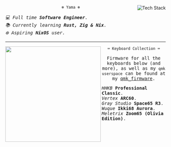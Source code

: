 <div align="center">
  <img align="right" src="https://github-readme-tech-stack.vercel.app/api/cards?title=Yama's+Tech+Stack&align=center&titleAlign=center&lineCount=2&theme=GitHub-Dark&line1=zig%2CZig%2CF7A41D%3Brust%2CRust%2CF74C00%3BQMK%2CQMK%2CFFFFFF%3Blua%2CLua%2C2C2D72%3Bnixos%2CNix%2C5277C3&line2=neovim%2CNeoVim%2C57A143%3Bfedora%2CFedora%2C51A2DA%3Bgnubash%2CShell%2C4EAA25%3B" alt="Tech Stack" />

  ```ocaml
  ❄️ Yama ❄️
  ```
  <div align="left">
    <samp><i>💻 Full time <b>Software Engineer</b>.</i></samp><br/>
    <samp><i>📚 Currently learning <b>Rust, Zig & Nix</b>.</i></samp><br/>
    <samp><i>❄️ Aspiring <b>NixOS</b> user.</i></samp>
  </div>
</div>
<hr/>

<img align="left" src="https://graystudio.club/cdn/shop/products/05-Mecha-01_946x946.jpg?v=1649321498" width="300" />
<div align="right">
  <div align="center">

  ```ocaml
  ⌨️ Keyboard Collection ⌨️
  ```

  <samp>Firmware for all the keyboards below (and more), as well as my `qmk userspace` can be found at my [qmk_firmware](https://github.com/yamamech/qmk_firmware/tree/yamamech).</samp>
  </div>
  <div align="left">
    <samp><i>HHKB</i> <b>Professional Classic</b>.</samp><br/>
    <samp><i>Vertex</i> <b>ARC60</b>.</samp><br/>
    <samp><i>Gray Studio</i> <b>Space65 R3</b>.</samp><br/>
    <samp><i>Wuque</i> <b>Ikki68 Aurora</b>.</samp><br/>
    <samp><i>Meletrix</i> <b>Zoom65 (Olivia Edition)</b>.</samp><br/>
  </div>
</div>
